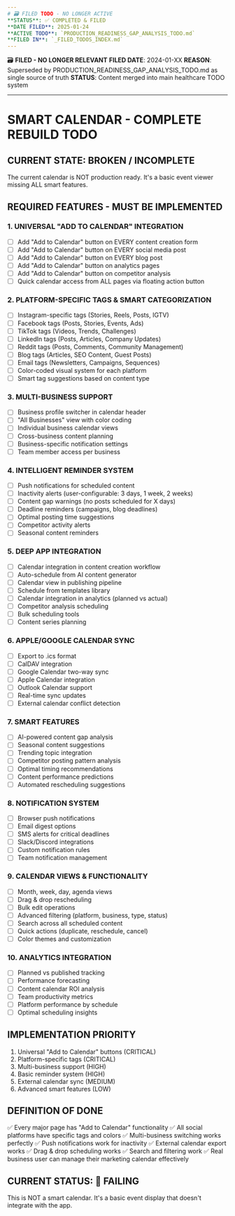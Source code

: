 ```yaml
---
# 🗃️ FILED TODO - NO LONGER ACTIVE
**STATUS**: ✅ COMPLETED & FILED
**DATE FILED**: 2025-01-24
**ACTIVE TODO**: `PRODUCTION_READINESS_GAP_ANALYSIS_TODO.md`
**FILED IN**: `_FILED_TODOS_INDEX.md`
---
```

🗃️ **FILED - NO LONGER RELEVANT**
**FILED DATE**: 2024-01-XX
**REASON**: Superseded by PRODUCTION_READINESS_GAP_ANALYSIS_TODO.md as single source of truth
**STATUS**: Content merged into main healthcare TODO system

---

# SMART CALENDAR - COMPLETE REBUILD TODO

## CURRENT STATE: BROKEN / INCOMPLETE
The current calendar is NOT production ready. It's a basic event viewer missing ALL smart features.

## REQUIRED FEATURES - MUST BE IMPLEMENTED

### 1. UNIVERSAL "ADD TO CALENDAR" INTEGRATION
- [ ] Add "Add to Calendar" button on EVERY content creation form
- [ ] Add "Add to Calendar" button on EVERY social media post
- [ ] Add "Add to Calendar" button on EVERY blog post
- [ ] Add "Add to Calendar" button on analytics pages
- [ ] Add "Add to Calendar" button on competitor analysis
- [ ] Quick calendar access from ALL pages via floating action button

### 2. PLATFORM-SPECIFIC TAGS & SMART CATEGORIZATION
- [ ] Instagram-specific tags (Stories, Reels, Posts, IGTV)
- [ ] Facebook tags (Posts, Stories, Events, Ads)
- [ ] TikTok tags (Videos, Trends, Challenges)
- [ ] LinkedIn tags (Posts, Articles, Company Updates)
- [ ] Reddit tags (Posts, Comments, Community Management)
- [ ] Blog tags (Articles, SEO Content, Guest Posts)
- [ ] Email tags (Newsletters, Campaigns, Sequences)
- [ ] Color-coded visual system for each platform
- [ ] Smart tag suggestions based on content type

### 3. MULTI-BUSINESS SUPPORT
- [ ] Business profile switcher in calendar header
- [ ] "All Businesses" view with color coding
- [ ] Individual business calendar views
- [ ] Cross-business content planning
- [ ] Business-specific notification settings
- [ ] Team member access per business

### 4. INTELLIGENT REMINDER SYSTEM
- [ ] Push notifications for scheduled content
- [ ] Inactivity alerts (user-configurable: 3 days, 1 week, 2 weeks)
- [ ] Content gap warnings (no posts scheduled for X days)
- [ ] Deadline reminders (campaigns, blog deadlines)
- [ ] Optimal posting time suggestions
- [ ] Competitor activity alerts
- [ ] Seasonal content reminders

### 5. DEEP APP INTEGRATION
- [ ] Calendar integration in content creation workflow
- [ ] Auto-schedule from AI content generator
- [ ] Calendar view in publishing pipeline
- [ ] Schedule from templates library
- [ ] Calendar integration in analytics (planned vs actual)
- [ ] Competitor analysis scheduling
- [ ] Bulk scheduling tools
- [ ] Content series planning

### 6. APPLE/GOOGLE CALENDAR SYNC
- [ ] Export to .ics format
- [ ] CalDAV integration
- [ ] Google Calendar two-way sync
- [ ] Apple Calendar integration
- [ ] Outlook Calendar support
- [ ] Real-time sync updates
- [ ] External calendar conflict detection

### 7. SMART FEATURES
- [ ] AI-powered content gap analysis
- [ ] Seasonal content suggestions
- [ ] Trending topic integration
- [ ] Competitor posting pattern analysis
- [ ] Optimal timing recommendations
- [ ] Content performance predictions
- [ ] Automated rescheduling suggestions

### 8. NOTIFICATION SYSTEM
- [ ] Browser push notifications
- [ ] Email digest options
- [ ] SMS alerts for critical deadlines
- [ ] Slack/Discord integrations
- [ ] Custom notification rules
- [ ] Team notification management

### 9. CALENDAR VIEWS & FUNCTIONALITY
- [ ] Month, week, day, agenda views
- [ ] Drag & drop rescheduling
- [ ] Bulk edit operations
- [ ] Advanced filtering (platform, business, type, status)
- [ ] Search across all scheduled content
- [ ] Quick actions (duplicate, reschedule, cancel)
- [ ] Color themes and customization

### 10. ANALYTICS INTEGRATION
- [ ] Planned vs published tracking
- [ ] Performance forecasting
- [ ] Content calendar ROI analysis
- [ ] Team productivity metrics
- [ ] Platform performance by schedule
- [ ] Optimal scheduling insights

## IMPLEMENTATION PRIORITY
1. Universal "Add to Calendar" buttons (CRITICAL)
2. Platform-specific tags (CRITICAL) 
3. Multi-business support (HIGH)
4. Basic reminder system (HIGH)
5. External calendar sync (MEDIUM)
6. Advanced smart features (LOW)

## DEFINITION OF DONE
✅ Every major page has "Add to Calendar" functionality
✅ All social platforms have specific tags and colors
✅ Multi-business switching works perfectly
✅ Push notifications work for inactivity
✅ External calendar export works
✅ Drag & drop scheduling works
✅ Search and filtering work
✅ Real business user can manage their marketing calendar effectively

## CURRENT STATUS: 🔴 FAILING
This is NOT a smart calendar. It's a basic event display that doesn't integrate with the app.
